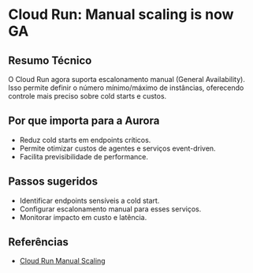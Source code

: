 # Cloud Run: Manual scaling is now GA

## Resumo Técnico

O Cloud Run agora suporta escalonamento manual (General Availability). Isso permite definir o número mínimo/máximo de instâncias, oferecendo controle mais preciso sobre cold starts e custos.

## Por que importa para a Aurora

- Reduz cold starts em endpoints críticos.
- Permite otimizar custos de agentes e serviços event-driven.
- Facilita previsibilidade de performance.

## Passos sugeridos

- Identificar endpoints sensíveis a cold start.
- Configurar escalonamento manual para esses serviços.
- Monitorar impacto em custo e latência.

## Referências

- [Cloud Run Manual Scaling](https://cloud.google.com/run/docs/configuring/manual-scaling)

